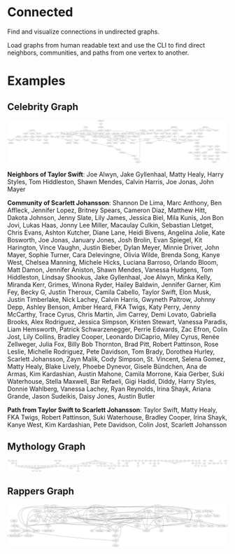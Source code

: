 # Connected

Find and visualize connections in undirected graphs.

Load graphs from human readable text and use the CLI to find direct neighbors, communities, and paths from one vertex to another.

# Examples

## Celebrity Graph

![](./results/celebrity/graph.png)

**Neighbors of Taylor Swift**: Joe Alwyn, Jake Gyllenhaal, Matty Healy, Harry Styles, Tom Hiddleston, Shawn Mendes, Calvin Harris, Joe Jonas, John Mayer

**Community of Scarlett Johansson**: Shannon De Lima, Marc Anthony, Ben Affleck, Jennifer Lopez, Britney Spears, Cameron Diaz, Matthew Hitt, Dakota Johnson, Jenny Slate, Lily James, Jessica Biel, Mila Kunis, Jon Bon Jovi, Lukas Haas, Jonny Lee Miller, Macaulay Culkin, Sebastian Lletget, Chris Evans, Ashton Kutcher, Diane Lane, Heidi Bivens, Angelina Jolie, Kate Bosworth, Joe Jonas, January Jones, Josh Brolin, Evan Spiegel, Kit Harington, Vince Vaughn, Justin Bieber, Dylan Meyer, Minnie Driver, John Mayer, Sophie Turner, Cara Delevingne, Olivia Wilde, Brenda Song, Kanye West, Chelsea Manning, Michele Hicks, Luciana Barroso, Orlando Bloom, Matt Damon, Jennifer Aniston, Shawn Mendes, Vanessa Hudgens, Tom Hiddleston, Lindsay Shookus, Jake Gyllenhaal, Joe Alwyn, Minka Kelly, Miranda Kerr, Grimes, Winona Ryder, Hailey Baldwin, Jennifer Garner, Kim Fey, Becky G, Justin Theroux, Camila Cabello, Taylor Swift, Elon Musk, Justin Timberlake, Nick Lachey, Calvin Harris, Gwyneth Paltrow, Johnny Depp, Ashley Benson, Amber Heard, FKA Twigs, Katy Perry, Jenny McCarthy, Trace Cyrus, Chris Martin, Jim Carrey, Demi Lovato, Gabriella Brooks, Alex Rodriguez, Jessica Simpson, Kristen Stewart, Vanessa Paradis, Liam Hemsworth, Patrick Schwarzenegger, Perrie Edwards, Zac Efron, Colin Jost, Lily Collins, Bradley Cooper, Leonardo DiCaprio, Miley Cyrus, Renée Zellweger, Julia Fox, Billy Bob Thornton, Brad Pitt, Robert Pattinson, Rose Leslie, Michelle Rodriguez, Pete Davidson, Tom Brady, Dorothea Hurley, Scarlett Johansson, Zayn Malik, Cody Simpson, St. Vincent, Selena Gomez, Matty Healy, Blake Lively, Phoebe Dynevor, Gisele Bündchen, Ana de Armas, Kim Kardashian, Austin Mahone, Camila Morrone, Kaia Gerber, Suki Waterhouse, Stella Maxwell, Bar Refaeli, Gigi Hadid, Diddy, Harry Styles, Donnie Wahlberg, Vanessa Lachey, Ryan Reynolds, Irina Shayk, Ariana Grande, Jason Sudeikis, Daisy Jones, Austin Butler

**Path from Taylor Swift to Scarlett Johansson**: Taylor Swift, Matty Healy, FKA Twigs, Robert Pattinson, Suki Waterhouse, Bradley Cooper, Irina Shayk, Kanye West, Kim Kardashian, Pete Davidson, Colin Jost, Scarlett Johansson

## Mythology Graph

![](./results/mythology/graph.png)

## Rappers Graph

![](./results/rappers/graph.png)
